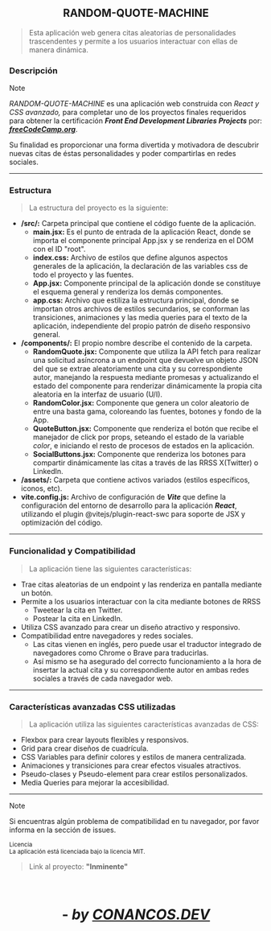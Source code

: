 <center>

## **RANDOM-QUOTE-MACHINE**

</center>

>Esta aplicación web genera citas aleatorias de personalidades trascendentes y permite a los usuarios interactuar con ellas de manera dinámica.

### Descripción

>[!NOTE]
>_RANDOM-QUOTE-MACHINE_ 
>es una aplicación web construida con _React y CSS avanzado,_ para completar uno de los proyectos finales requeridos para obtener la certificación _**Front End Development Libraries Projects**_ por: [**_freeCodeCamp.org_**](https://freecodecamp.org/espanol).

Su finalidad es proporcionar una forma divertida y motivadora de descubrir nuevas citas de éstas personalidades y poder compartirlas en redes sociales.

---
### Estructura
>La estructura del proyecto es la siguiente:

- **/src/:** Carpeta principal que contiene el código fuente de la aplicación.
    - **main.jsx:** Es el punto de entrada de la aplicación React, donde se importa el componente principal App.jsx y se renderiza en el DOM con el ID "root".
    - **index.css:** Archivo de estilos que define algunos aspectos generales de la aplicación, la declaración de las variables css de todo el proyecto y las fuentes.
    - **App.jsx:** Componente principal de la aplicación donde se constituye el esquema general y renderiza los demás componentes.
    - **app.css:** Archivo que estiliza la estructura principal, donde se importan otros archivos de estilos secundarios, se conforman las transiciones, animaciones y las media queries para el texto de la aplicación, independiente del propio patrón de diseño responsivo general.
- **/components/:** El propio nombre describe el contenido de la carpeta.
   - **RandomQuote.jsx:** Componente que utiliza la API fetch para realizar una solicitud asíncrona a un endpoint que devuelve un objeto JSON del que se extrae aleatoriamente una cita y su correspondiente autor, manejando la respuesta mediante promesas y actualizando el estado del componente para renderizar dinámicamente la propia cita aleatoria en la interfaz de usuario (U/I).
   - **RandomColor.jsx:** Componente que genera un color aleatorio de entre una basta gama, coloreando las fuentes, botones y fondo de la App.
   - **QuoteButton.jsx:** Componente que renderiza el botón que recibe el manejador de click por props, seteando el estado de la variable _color_, e iniciando el resto de procesos de estados en la aplicación.
   - **SocialButtons.jsx:** Componente que renderiza los botones para compartir dinámicamente las citas a través de las RRSS X(Twitter) o LinkedIn.
- **/assets/:** Carpeta que contiene activos variados (estilos específicos, iconos, etc).
- **vite.config.js:** Archivo de configuración de _**Vite**_ que define la configuración del entorno de desarrollo para la aplicación _**React**_, utilizando el plugin @vitejs/plugin-react-swc para soporte de JSX y optimización del código.

---
### Funcionalidad y Compatibilidad
>La aplicación tiene las siguientes características:

- Trae citas aleatorias de un endpoint y las renderiza en pantalla mediante un botón.
- Permite a los usuarios interactuar con la cita mediante botones de RRSS
  - Tweetear la cita en Twitter.
  - Postear la cita en LinkedIn.
- Utiliza CSS avanzado para crear un diseño atractivo y responsivo.
- Compatibilidad entre navegadores y redes sociales.
  - Las citas vienen en inglés, pero puede usar el traductor integrado de navegadores como Chrome o Brave para traducirlas.
  - Así mismo se ha asegurado del correcto funcionamiento a la hora de insertar la actual cita y su correspondiente autor en ambas redes sociales a través de cada navegador web. 

---
### Características avanzadas CSS utilizadas
>La aplicación utiliza las siguientes características avanzadas de CSS:

- Flexbox para crear layouts flexibles y responsivos.
- Grid para crear diseños de cuadrícula.
- CSS Variables para definir colores y estilos de manera centralizada.
- Animaciones y transiciones para crear efectos visuales atractivos.
- Pseudo-clases y Pseudo-element para crear estilos personalizados.
- Media Queries para mejorar la accesibilidad.

---
>[!NOTE]
>Si encuentras algún problema de compatibilidad en tu navegador, por favor informa en la sección de issues.

<small>Licencia<br>
La aplicación está licenciada bajo la licencia MIT.</small>

>Link al proyecto: **"Inminente"**
<br>

<center>

# - _**by**_ [_**CONANCOS.DEV**_](https://conancos.dev/portfolio)

<!-- 
Google Chrome Versión 129.0.6668.103 (Build oficial) (64 bits)
Brave1 Versión 1.71.114 Chromium: 130.0.6723.58 (Build oficial) (64 bits)
Mozilla Firefox (versión 90+)
Safari (versión 14+)


[!IMPORTANT] Si deseas agregar una función de traducción de citas integrada, por favor informa en la sección de issues.

Contribuciones
Si deseas contribuir a la aplicación, por favor sigue los siguientes pasos:

Fork el repositorio.
Crea una rama para tu contribución.
Realiza tus cambios y pruebas.
Envía un pull request.
[!TIP] Asegúrate de seguir las convenciones de codificación y estilo de la aplicación.
 -->